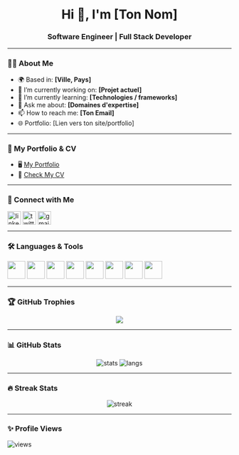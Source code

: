 <h1 align="center">Hi 👋, I'm [Ton Nom]</h1>
<h3 align="center">Software Engineer | Full Stack Developer</h3>

---

### 👨‍💻 About Me  
- 🌍 Based in: **[Ville, Pays]**  
- 🔭 I’m currently working on: **[Projet actuel]**  
- 🌱 I’m currently learning: **[Technologies / frameworks]**  
- 💬 Ask me about: **[Domaines d'expertise]**  
- 📫 How to reach me: **[Ton Email]**  
- 🌐 Portfolio: [Lien vers ton site/portfolio]  

---

### 📂 My Portfolio & CV
- 🖥️ [My Portfolio](https://tonportfolio.com)  
- 📄 [Check My CV](https://toncv.com)  

---

### 🤝 Connect with Me
<p align="left">
<a href="https://linkedin.com/in/tonlinkedin" target="blank"><img align="center" src="https://cdn.jsdelivr.net/gh/devicons/devicon/icons/linkedin/linkedin-original.svg" alt="linkedin" height="30" width="30" /></a>
<a href="https://twitter.com/tontwitter" target="blank"><img align="center" src="https://cdn.jsdelivr.net/gh/devicons/devicon/icons/twitter/twitter-original.svg" alt="twitter" height="30" width="30" /></a>
<a href="mailto:tonemail@gmail.com" target="blank"><img align="center" src="https://cdn.jsdelivr.net/gh/devicons/devicon/icons/google/google-original.svg" alt="gmail" height="30" width="30" /></a>
</p>

---

### 🛠️ Languages & Tools
<p align="left"> 
<img src="https://cdn.jsdelivr.net/gh/devicons/devicon/icons/csharp/csharp-original.svg" width="40" height="40"/>
<img src="https://cdn.jsdelivr.net/gh/devicons/devicon/icons/dot-net/dot-net-original.svg" width="40" height="40"/>
<img src="https://cdn.jsdelivr.net/gh/devicons/devicon/icons/html5/html5-original.svg" width="40" height="40"/>
<img src="https://cdn.jsdelivr.net/gh/devicons/devicon/icons/css3/css3-original.svg" width="40" height="40"/>
<img src="https://cdn.jsdelivr.net/gh/devicons/devicon/icons/javascript/javascript-original.svg" width="40" height="40"/>
<img src="https://cdn.jsdelivr.net/gh/devicons/devicon/icons/react/react-original.svg" width="40" height="40"/>
<img src="https://cdn.jsdelivr.net/gh/devicons/devicon/icons/python/python-original.svg" width="40" height="40"/>
<img src="https://cdn.jsdelivr.net/gh/devicons/devicon/icons/postgresql/postgresql-original.svg" width="40" height="40"/>
</p>

---

### 🏆 GitHub Trophies
<p align="center"> 
  <img src="https://github-profile-trophy.vercel.app/?username=TonUsername&theme=radical&no-frame=false&no-bg=false&margin-w=4"/>
</p>

---

### 📊 GitHub Stats
<p align="center">
  <img src="https://github-readme-stats.vercel.app/api?username=TonUsername&show_icons=true&theme=radical" alt="stats"/>
  <img src="https://github-readme-stats.vercel.app/api/top-langs/?username=TonUsername&layout=compact&theme=radical" alt="langs"/>
</p>

---

### 🔥 Streak Stats
<p align="center">
  <img src="https://github-readme-streak-stats.herokuapp.com/?user=TonUsername&theme=radical" alt="streak"/>
</p>

---

### ✨ Profile Views
<p align="left">
  <img src="https://komarev.com/ghpvc/?username=TonUsername&label=Profile%20views&color=0e75b6&style=flat" alt="views"/>
</p>
